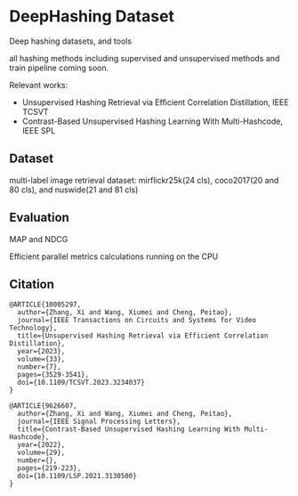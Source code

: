 # DeepHashing Dataset

Deep hashing datasets, and tools

all hashing methods including supervised and unsupervised methods and train pipeline coming soon.

Relevant works:

* Unsupervised Hashing Retrieval via Efficient Correlation Distillation, IEEE TCSVT
* Contrast-Based Unsupervised Hashing Learning With Multi-Hashcode, IEEE SPL

## Dataset

multi-label image retrieval dataset: mirflickr25k(24 cls), coco2017(20 and 80 cls), and nuswide(21 and 81 cls)

## Evaluation

MAP and NDCG

Efficient parallel metrics calculations running on the CPU

## Citation

```
@ARTICLE{10005297,
  author={Zhang, Xi and Wang, Xiumei and Cheng, Peitao},
  journal={IEEE Transactions on Circuits and Systems for Video Technology}, 
  title={Unsupervised Hashing Retrieval via Efficient Correlation Distillation}, 
  year={2023},
  volume={33},
  number={7},
  pages={3529-3541},
  doi={10.1109/TCSVT.2023.3234037}
}
```

```
@ARTICLE{9626607,
  author={Zhang, Xi and Wang, Xiumei and Cheng, Peitao},
  journal={IEEE Signal Processing Letters}, 
  title={Contrast-Based Unsupervised Hashing Learning With Multi-Hashcode}, 
  year={2022},
  volume={29},
  number={},
  pages={219-223},
  doi={10.1109/LSP.2021.3130500}
}
```
